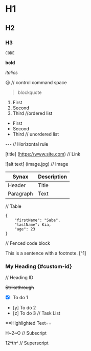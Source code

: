 # H1

## H2

### H3

`CODE`

**bold**

*italics*

😃 // control command space

> blockquote

1. First
2. Second 
3. Third
//ordered list

- First
- Second
- Third
// unordered list

--- // Horizontal rule

[title] (https://www.site.com) // Link

![alt text] (image.jpg) // Image

| Synax | Description |
| ----- | ----------- |
| Header | Title |
| Paragraph | Text |
// Table

```
{
    "firstName": "Saba",
    "lastName": Kia,
    "age": 23
}
```
// Fenced code block

This is a sentence with a footnote. [^1]

### My Heading {#custom-id}
// Heading ID

~~Strikethrough~~

- [x] To do 1
- [y] To do 2
- [z] To do 3
// Task List

==Highlighted Text==

H~2~O // Subscript

12^th^ // Superscript